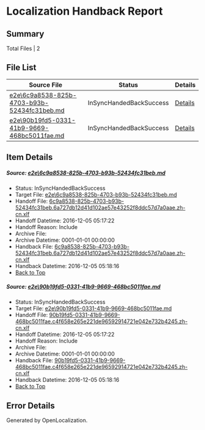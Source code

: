 # <a name='report-top'></a> Localization Handback Report

## Summary
 Total Files | 2

## File List
 Source File | Status | Details 
 ----------- | ------ | ------- 
 [e2e\6c9a8538-825b-4703-b93b-52434fc31beb.md](https://github.com/OpenLocalizationTestOrg/ol-test0/blob/99aac6a88cdda8e39b1d4cf7494145f3f762875b/e2e/6c9a8538-825b-4703-b93b-52434fc31beb.md) | InSyncHandedBackSuccess | [Details](#772458ff6b9b4255facbb5c11756dcce8b0d08f01)
 [e2e\90b19fd5-0331-41b9-9669-468bc5011fae.md](https://github.com/OpenLocalizationTestOrg/ol-test0/blob/99aac6a88cdda8e39b1d4cf7494145f3f762875b/e2e/90b19fd5-0331-41b9-9669-468bc5011fae.md) | InSyncHandedBackSuccess | [Details](#170f9e47fa70fe3c2d97511e2df7071070788fcb2)

## Item Details
##### <a name='772458ff6b9b4255facbb5c11756dcce8b0d08f01'></a> Source: [e2e\6c9a8538-825b-4703-b93b-52434fc31beb.md](https://github.com/OpenLocalizationTestOrg/ol-test0/blob/99aac6a88cdda8e39b1d4cf7494145f3f762875b/e2e/6c9a8538-825b-4703-b93b-52434fc31beb.md)
* Status: InSyncHandedBackSuccess
* Target File: [e2e\6c9a8538-825b-4703-b93b-52434fc31beb.md](https://github.com/OpenLocalizationTestOrg/ol-test0-zhcn/blob/0749e85996d748cd127b2c50669241c7adb367af/e2e/6c9a8538-825b-4703-b93b-52434fc31beb.md)
* Handoff File: [6c9a8538-825b-4703-b93b-52434fc31beb.6a727db12d41d102ae57e43252f8ddc57d7a0aae.zh-cn.xlf](https://github.com/OpenLocalizationTestOrg/ol-test0-handoff/blob/8c9f24afcaa7c82c41e94f300825f298aa6929e1/ol-handoff/OpenLocalizationTestOrg/ol-test0-zhcn/shujia/ht/6c9a8538-825b-4703-b93b-52434fc31beb.6a727db12d41d102ae57e43252f8ddc57d7a0aae.zh-cn.xlf)
* Handoff Datetime: 2016-12-05 05:17:22
* Handoff Reason: Include
* Archive File: 
* Archive Datetime: 0001-01-01 00:00:00
* Handback File: [6c9a8538-825b-4703-b93b-52434fc31beb.6a727db12d41d102ae57e43252f8ddc57d7a0aae.zh-cn.xlf](https://github.com/OpenLocalizationTestOrg/ol-test0-handback/blob/2699bf173d7c1fd7a8e08e301d06fad58e72ff47/ol-handback/OpenLocalizationTestOrg/ol-test0-zhcn/shujia/ht/6c9a8538-825b-4703-b93b-52434fc31beb.6a727db12d41d102ae57e43252f8ddc57d7a0aae.zh-cn.xlf)
* Handback Datetime: 2016-12-05 05:18:16
* [Back to Top](#report-top)

##### <a name='170f9e47fa70fe3c2d97511e2df7071070788fcb2'></a> Source: [e2e\90b19fd5-0331-41b9-9669-468bc5011fae.md](https://github.com/OpenLocalizationTestOrg/ol-test0/blob/99aac6a88cdda8e39b1d4cf7494145f3f762875b/e2e/90b19fd5-0331-41b9-9669-468bc5011fae.md)
* Status: InSyncHandedBackSuccess
* Target File: [e2e\90b19fd5-0331-41b9-9669-468bc5011fae.md](https://github.com/OpenLocalizationTestOrg/ol-test0-zhcn/blob/0749e85996d748cd127b2c50669241c7adb367af/e2e/90b19fd5-0331-41b9-9669-468bc5011fae.md)
* Handoff File: [90b19fd5-0331-41b9-9669-468bc5011fae.c4f658e265e221de96592914721e042e732b4245.zh-cn.xlf](https://github.com/OpenLocalizationTestOrg/ol-test0-handoff/blob/8c9f24afcaa7c82c41e94f300825f298aa6929e1/ol-handoff/OpenLocalizationTestOrg/ol-test0-zhcn/shujia/ht/90b19fd5-0331-41b9-9669-468bc5011fae.c4f658e265e221de96592914721e042e732b4245.zh-cn.xlf)
* Handoff Datetime: 2016-12-05 05:17:22
* Handoff Reason: Include
* Archive File: 
* Archive Datetime: 0001-01-01 00:00:00
* Handback File: [90b19fd5-0331-41b9-9669-468bc5011fae.c4f658e265e221de96592914721e042e732b4245.zh-cn.xlf](https://github.com/OpenLocalizationTestOrg/ol-test0-handback/blob/2699bf173d7c1fd7a8e08e301d06fad58e72ff47/ol-handback/OpenLocalizationTestOrg/ol-test0-zhcn/shujia/ht/90b19fd5-0331-41b9-9669-468bc5011fae.c4f658e265e221de96592914721e042e732b4245.zh-cn.xlf)
* Handback Datetime: 2016-12-05 05:18:16
* [Back to Top](#report-top)


## Error Details

Generated by OpenLocalization.
